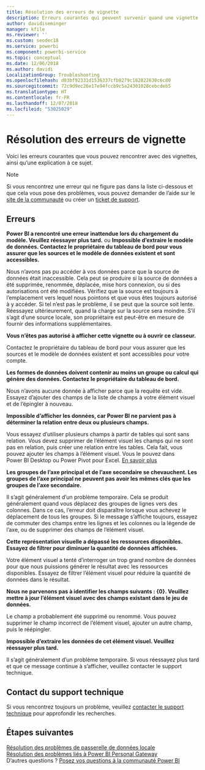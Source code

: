 ```yaml
---
title: Résolution des erreurs de vignette
description: Erreurs courantes qui peuvent survenir quand une vignette tente de s’actualiser dans Power BI
author: davidiseminger
manager: kfile
ms.reviewer: ''
ms.custom: seodec18
ms.service: powerbi
ms.component: powerbi-service
ms.topic: conceptual
ms.date: 12/06/2018
ms.author: davidi
LocalizationGroup: Troubleshooting
ms.openlocfilehash: d03bf92331d1536337cfb8279c182822630c6c80
ms.sourcegitcommit: 72c9d9ec26e17e94fccb9c5a24301028cebcdeb5
ms.translationtype: HT
ms.contentlocale: fr-FR
ms.lasthandoff: 12/07/2018
ms.locfileid: "53025029"
---
```

# <a name="troubleshooting-tile-errors"></a>Résolution des erreurs de vignette
Voici les erreurs courantes que vous pouvez rencontrer avec des vignettes, ainsi qu’une explication à ce sujet.

> [!NOTE]
> Si vous rencontrez une erreur qui ne figure pas dans la liste ci-dessous et que cela vous pose des problèmes, vous pouvez demander de l’aide sur le [site de la communauté](http://community.powerbi.com/) ou créer un [ticket de support](https://powerbi.microsoft.com/support/).
> 
> 

## <a name="errors"></a>Erreurs
**Power BI a rencontré une erreur inattendue lors du chargement du modèle. Veuillez réessayer plus tard.**
ou **Impossible d’extraire le modèle de données. Contactez le propriétaire du tableau de bord pour vous assurer que les sources et le modèle de données existent et sont accessibles.**

Nous n’avons pas pu accéder à vos données parce que la source de données était inaccessible. Cela peut se produire si la source de données a été supprimée, renommée, déplacée, mise hors connexion, ou si des autorisations ont été modifiées. Vérifiez que la source est toujours à l’emplacement vers lequel nous pointons et que vous êtes toujours autorisé à y accéder. Si tel n’est pas le problème, il se peut que la source soit lente. Réessayez ultérieurement, quand la charge sur la source sera moindre. S’il s’agit d’une source locale, son propriétaire est peut-être en mesure de fournir des informations supplémentaires.

**Vous n’êtes pas autorisé à afficher cette vignette ou à ouvrir ce classeur.**

Contactez le propriétaire du tableau de bord pour vous assurer que les sources et le modèle de données existent et sont accessibles pour votre compte.

**Les formes de données doivent contenir au moins un groupe ou calcul qui génère des données. Contactez le propriétaire du tableau de bord.**

Nous n’avons aucune donnée à afficher parce que la requête est vide. Essayez d’ajouter des champs de la liste de champs à votre élément visuel et de l’épingler à nouveau.

**Impossible d’afficher les données, car Power BI ne parvient pas à déterminer la relation entre deux ou plusieurs champs.**

Vous essayez d’utiliser plusieurs champs à partir de tables qui sont sans relation. Vous devez supprimer de l’élément visuel les champs qui ne sont pas en relation, puis créer une relation entre les tables. Cela fait, vous pouvez ajouter les champs à l’élément visuel. Vous le pouvez dans Power BI Desktop ou Power Pivot pour Excel. [En savoir plus](desktop-create-and-manage-relationships.md)

**Les groupes de l’axe principal et de l’axe secondaire se chevauchent. Les groupes de l’axe principal ne peuvent pas avoir les mêmes clés que les groupes de l’axe secondaire.**

Il s’agit généralement d’un problème temporaire. Cela se produit généralement quand vous déplacez des groupes de lignes vers des colonnes. Dans ce cas, l’erreur doit disparaître lorsque vous achevez le déplacement de tous les groupes. Si le message s’affiche toujours, essayez de commuter des champs entre les lignes et les colonnes ou la légende de l’axe, ou de supprimer des champs de l’élément visuel.  

**Cette représentation visuelle a dépassé les ressources disponibles. Essayez de filtrer pour diminuer la quantité de données affichées.**

Votre élément visuel a tenté d’interroger un trop grand nombre de données pour que nous puissions générer le résultat avec les ressources disponibles. Essayez de filtrer l’élément visuel pour réduire la quantité de données dans le résultat.

**Nous ne parvenons pas à identifier les champs suivants : {0}. Veuillez mettre à jour l’élément visuel avec des champs existant dans le jeu de données.**

Le champ a probablement été supprimé ou renommé. Vous pouvez supprimer le champ incorrect de l’élément visuel, ajouter un autre champ, puis le réépingler.

**Impossible d’extraire les données de cet élément visuel. Veuillez réessayer plus tard.**

Il s’agit généralement d’un problème temporaire. Si vous réessayez plus tard et que ce message continue à s’afficher, veuillez contacter le support technique.

## <a name="contact-support"></a>Contact du support technique
Si vous rencontrez toujours un problème, veuillez [contacter le support technique](https://support.powerbi.com) pour approfondir les recherches.

## <a name="next-steps"></a>Étapes suivantes
[Résolution des problèmes de passerelle de données locale](service-gateway-onprem-tshoot.md)  
[Résolution des problèmes liés à Power BI Personal Gateway](service-admin-troubleshooting-power-bi-personal-gateway.md)  
D’autres questions ? [Posez vos questions à la communauté Power BI](http://community.powerbi.com/)

